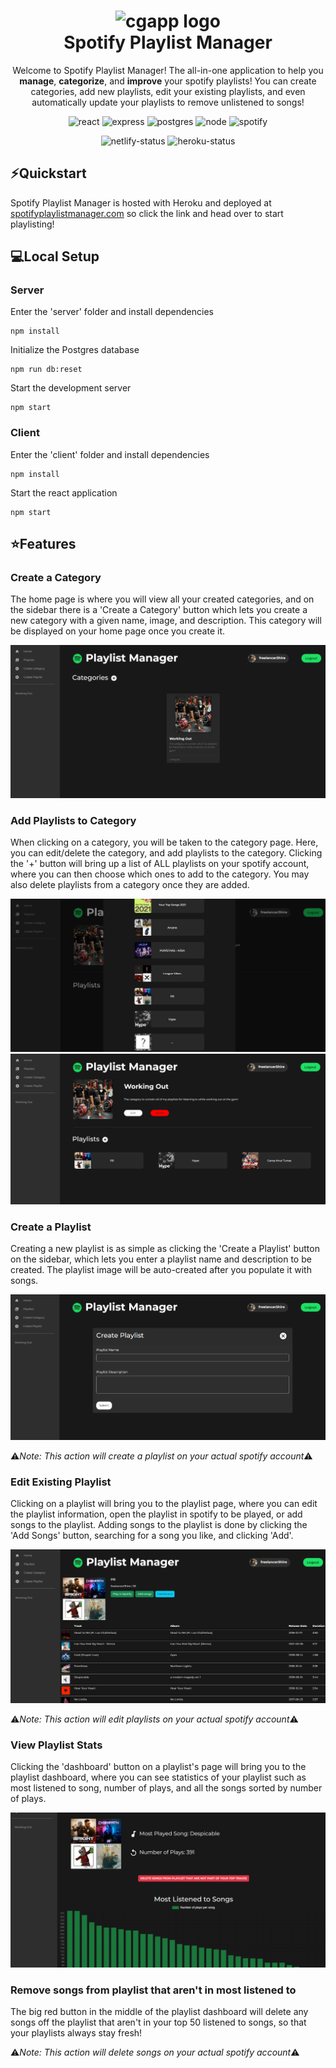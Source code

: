 <h1 align="center">
  <img alt="cgapp logo" src="https://upload.wikimedia.org/wikipedia/commons/thumb/1/19/Spotify_logo_without_text.svg/2048px-Spotify_logo_without_text.svg.png" width="224px"/><br/>
  Spotify Playlist Manager
</h1>

<p align="center">Welcome to Spotify Playlist Manager! The all-in-one application to help you <b>manage</b>, <b>categorize</b>, and <b>improve</b> your spotify playlists! You can create categories, add new playlists, edit your existing playlists, and even automatically update your playlists to remove unlistened to songs!</p>

<p align="center">
  <img src="https://img.shields.io/badge/react-%2320232a.svg?style=for-the-badge&logo=react&logoColor=%2361DAFB" alt="react" />
  <img src="https://img.shields.io/badge/express.js-%23404d59.svg?style=for-the-badge&logo=express&logoColor=%2361DAFB" alt="express" />
  <img src="https://img.shields.io/badge/postgres-%23316192.svg?style=for-the-badge&logo=postgresql&logoColor=white" alt="postgres" />
  <img src="https://img.shields.io/badge/node.js-6DA55F?style=for-the-badge&logo=node.js&logoColor=white" alt="node" />
  <img src="https://img.shields.io/badge/Spotify-1ED760?style=for-the-badge&logo=spotify&logoColor=white" alt="spotify" />
</p>
<p align="center">
  <img src="https://api.netlify.com/api/v1/badges/8f554ee4-2f80-476b-89ed-a329f19f5bd0/deploy-status" alt="netlify-status" />
  <img src="https://heroku-badge.herokuapp.com/?app=playlist-manager-server&root=login" alt="heroku-status" />
</p>

## ⚡️Quickstart
Spotify Playlist Manager is hosted with Heroku and deployed at [spotifyplaylistmanager.com](http://www.spotifyplaylistmanager.com) so click the link and head over to start playlisting!

## 💻Local Setup

### Server

Enter the 'server' folder and install dependencies
```
npm install
```

Initialize the Postgres database
```
npm run db:reset
```

Start the development server
```
npm start
```

### Client

Enter the 'client' folder and install dependencies
```
npm install
```

Start the react application
```
npm start
```

## ⭐️Features

### Create a Category
The home page is where you will view all your created categories, and on the sidebar there is a 'Create a Category' button which lets you create a new category with a given name, image, and description. This category will be displayed on your home page once you create it.

<img src="https://github.com/wescorner/spotify-playlist-manager/blob/main/images/create-category.PNG?raw=true" alt="create-category" />

### Add Playlists to Category
When clicking on a category, you will be taken to the category page. Here, you can edit/delete the category, and add playlists to the category. Clicking the '+' button will bring up a list of ALL playlists on your spotify account, where you can then choose which ones to add to the category. You may also delete playlists from a category once they are added.

<img src="https://github.com/wescorner/spotify-playlist-manager/blob/main/images/add-playlists.PNG?raw=true" alt="add-playlists" />
<img src="https://github.com/wescorner/spotify-playlist-manager/blob/main/images/playlists-added.PNG?raw=true" alt="playlists-added" />

### Create a Playlist
Creating a new playlist is as simple as clicking the 'Create a Playlist' button on the sidebar, which lets you enter a playlist name and description to be created. The playlist image will be auto-created after you populate it with songs.

<img src="https://github.com/wescorner/spotify-playlist-manager/blob/main/images/create-playlist.PNG?raw=true" alt="create-playlist" />

⚠️*Note: This action will create a playlist on your actual spotify account*⚠️

### Edit Existing Playlist
Clicking on a playlist will bring you to the playlist page, where you can edit the playlist information, open the playlist in spotify to be played, or add songs to the playlist. Adding songs to the playlist is done by clicking the 'Add Songs' button, searching for a song you like, and clicking 'Add'.

<img src="https://github.com/wescorner/spotify-playlist-manager/blob/main/images/playlist-info.PNG?raw=true" alt="edit-playlist" />

⚠️*Note: This action will edit playlists on your actual spotify account*⚠️

### View Playlist Stats
Clicking the 'dashboard' button on a playlist's page will bring you to the playlist dashboard, where you can see statistics of your playlist such as most listened to song, number of plays, and all the songs sorted by number of plays.

<img src="https://github.com/wescorner/spotify-playlist-manager/blob/main/images/playlist-dashboard.PNG?raw=true" alt="playlist-stats" />

### Remove songs from playlist that aren't in most listened to
The big red button in the middle of the playlist dashboard will delete any songs off the playlist that aren't in your top 50 listened to songs, so that your playlists always stay fresh!

⚠️*Note: This action will delete songs on your actual spotify account*⚠️

